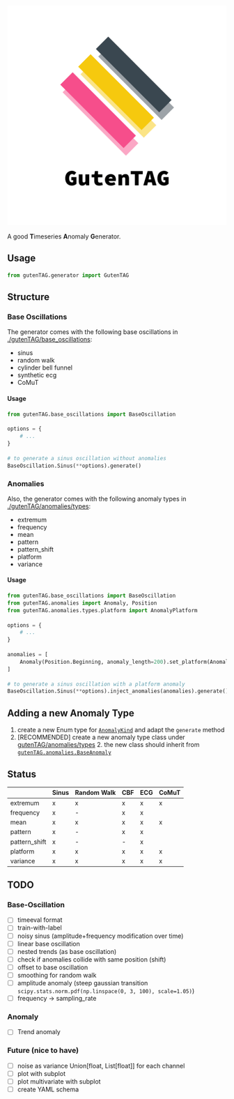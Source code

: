 ![GutenTAG](./logo_transparent.png)


A good **T**imeseries **A**nomaly **G**enerator.

## Usage

```python
from gutenTAG.generator import GutenTAG
```


## Structure

### Base Oscillations
The generator comes with the following base oscillations in [./gutenTAG/base_oscillations](./gutenTAG/base_oscillations):

- sinus
- random walk
- cylinder bell funnel
- synthetic ecg
- CoMuT

#### Usage

```python
from gutenTAG.base_oscillations import BaseOscillation

options = {
    # ...
}

# to generate a sinus oscillation without anomalies
BaseOscillation.Sinus(**options).generate()
```

### Anomalies
Also, the generator comes with the following anomaly types in [./gutenTAG/anomalies/types](./gutenTAG/anomalies/types):

- extremum
- frequency
- mean
- pattern
- pattern_shift
- platform
- variance

#### Usage

```python
from gutenTAG.base_oscillations import BaseOscillation
from gutenTAG.anomalies import Anomaly, Position
from gutenTAG.anomalies.types.platform import AnomalyPlatform

options = {
    # ...
}

anomalies = [
    Anomaly(Position.Beginning, anomaly_length=200).set_platform(AnomalyPlatform(0.0))
]

# to generate a sinus oscillation with a platform anomaly
BaseOscillation.Sinus(**options).inject_anomalies(anomalies).generate()
```

## Adding a new Anomaly Type

1. create a new Enum type for [`AnomalyKind`](gutenTAG/anomalies/types/kind.py) and adapt the `generate` method
2. [RECOMMENDED] create a new anomaly type class under [gutenTAG/anomalies/types](gutenTAG/anomalies/types)
    2. the new class should inherit from [`gutenTAG.anomalies.BaseAnomaly`](gutenTAG/anomalies/types/__init__.py)


## Status

|   | Sinus | Random Walk | CBF | ECG | CoMuT |
|---|-------|-------------|-----|-----|-------|
|extremum |x|x|x|x|x|
|frequency|x|-|x|x||
|mean|x|x|x|x|x|
|pattern|x|-|x|x||
|pattern_shift|x|-|-|x||
|platform|x|x|x|x|x|
|variance|x|x|x|x|x|


## TODO

### Base-Oscillation

- [ ] timeeval format
- [ ] train-with-label
- [ ] noisy sinus (amplitude+frequency modification over time)
- [ ] linear base oscillation
- [ ] nested trends (as base oscillation)
- [ ] check if anomalies collide with same position (shift)
- [ ] offset to base oscillation
- [ ] smoothing for random walk
- [ ] amplitude anomaly (steep gaussian transition `scipy.stats.norm.pdf(np.linspace(0, 3, 100), scale=1.05)`)
- [ ] frequency -> sampling_rate

### Anomaly

- [ ] Trend anomaly

### Future (nice to have)

- [ ] noise as variance Union[float, List[float]] for each channel
- [ ] plot with subplot
- [ ] plot multivariate with subplot
- [ ] create YAML schema
